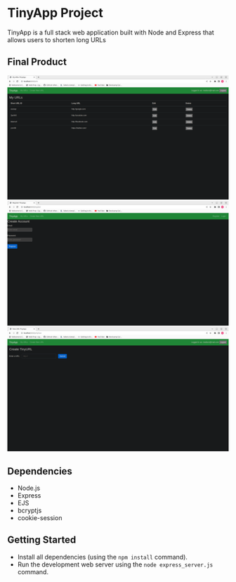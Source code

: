 # TinyApp Project

TinyApp is a full stack web application built with Node and Express that allows users to shorten long URLs

## Final Product

!["screenshot of URLs page"](https://github.com/Staxisfun/tinyapp/blob/master/docs/urls-page.png?raw=true)
!["screenshot of Registration Page"](https://github.com/Staxisfun/tinyapp/blob/master/docs/register-page.png?raw=true)
!["screenshot of Create URL Page"](https://github.com/Staxisfun/tinyapp/blob/master/docs/create-url-page.png?raw=true)

## Dependencies

- Node.js
- Express
- EJS
- bcryptjs
- cookie-session

## Getting Started

- Install all dependencies (using the `npm install` command).
- Run the development web server using the `node express_server.js` command.